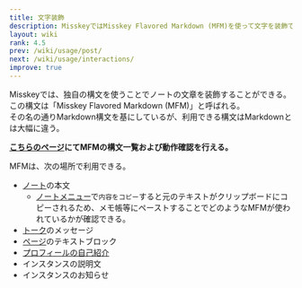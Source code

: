 ```yaml
---
title: 文字装飾
description: MisskeyではMisskey Flavored Markdown (MFM)を使って文字を装飾できる。
layout: wiki
rank: 4.5
prev: /wiki/usage/post/
next: /wiki/usage/interactions/
improve: true
---
```

Misskeyでは、独自の構文を使うことでノートの文章を装飾することができる。  
この構文は「Misskey Flavored Markdown (MFM)」と呼ばれる。  
その名の通りMarkdown構文を基にしているが、利用できる構文はMarkdownとは大幅に違う。

**[こちらのページ](https://yuzulia.xyz/@aqz/pages/mfm)にてMFMの構文一覧および動作確認を行える。**

MFMは、次の場所で利用できる。

- [ノート](note)の本文
  * [ノートメニュー](notemenu)で`内容をコピー`すると元のテキストがクリップボードにコピーされるため、メモ帳等にペーストすることでどのようなMFMが使われているかが確認できる。
- [トーク](messaging)のメッセージ
- [ページ](pages)のテキストブロック
- [プロフィールの自己紹介](profile)
- インスタンスの説明文
- インスタンスのお知らせ
